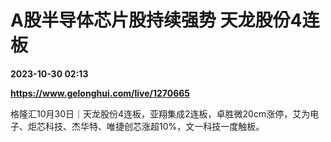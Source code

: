 # A股半导体芯片股持续强势 天龙股份4连板

**2023-10-30 02:13**

**https://www.gelonghui.com/live/1270665**

格隆汇10月30日｜天龙股份4连板，亚翔集成2连板，卓胜微20cm涨停，艾为电子、炬芯科技、杰华特、唯捷创芯涨超10%，文一科技一度触板。